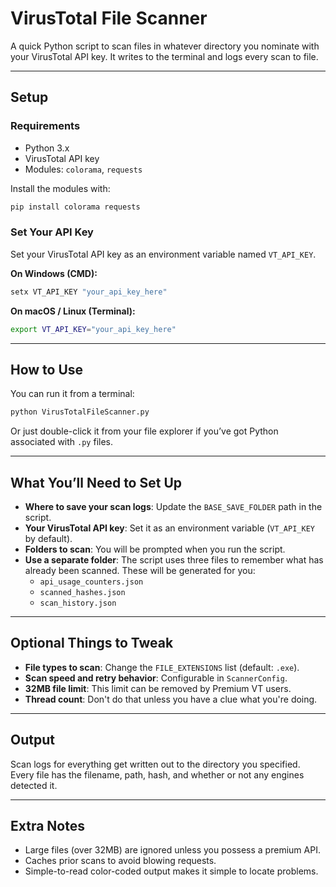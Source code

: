 # VirusTotal File Scanner

A quick Python script to scan files in whatever directory you nominate with your VirusTotal API key. It writes to the terminal and logs every scan to file.

---

## Setup

### Requirements
- Python 3.x
- VirusTotal API key
- Modules: `colorama`, `requests`

Install the modules with:
```bash
pip install colorama requests
```

### Set Your API Key
Set your VirusTotal API key as an environment variable named `VT_API_KEY`.

**On Windows (CMD):**
```cmd
setx VT_API_KEY "your_api_key_here"
```

**On macOS / Linux (Terminal):**
```bash
export VT_API_KEY="your_api_key_here"
```

---

## How to Use

You can run it from a terminal:
```bash
python VirusTotalFileScanner.py
```

Or just double-click it from your file explorer if you’ve got Python associated with `.py` files.

---

## What You’ll Need to Set Up

- **Where to save your scan logs**: Update the `BASE_SAVE_FOLDER` path in the script.
- **Your VirusTotal API key**: Set it as an environment variable (`VT_API_KEY` by default).
- **Folders to scan**: You will be prompted when you run the script.
- **Use a separate folder**: The script uses three files to remember what has already been scanned. These will be generated for you:
  - `api_usage_counters.json`
  - `scanned_hashes.json`
  - `scan_history.json`

----

## Optional Things to Tweak

- **File types to scan**: Change the `FILE_EXTENSIONS` list (default: `.exe`).
- **Scan speed and retry behavior**: Configurable in `ScannerConfig`.
- **32MB file limit**: This limit can be removed by Premium VT users.
- **Thread count**: Don't do that unless you have a clue what you're doing.

---

## Output

Scan logs for everything get written out to the directory you specified. Every file has the filename, path, hash, and whether or not any engines detected it.

---

## Extra Notes

- Large files (over 32MB) are ignored unless you possess a premium API.
- Caches prior scans to avoid blowing requests.
- Simple-to-read color-coded output makes it simple to locate problems.
